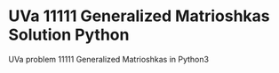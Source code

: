 # UVa 11111 Generalized Matrioshkas Solution Python
UVa problem 11111 Generalized Matrioshkas in Python3
